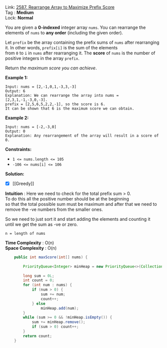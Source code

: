 Link: [2587. Rearrange Array to Maximize Prefix Score](https://leetcode.com/problems/rearrange-array-to-maximize-prefix-score/) <br>
Tag : **Medium**<br>
Lock: **Normal**

You are given a **0-indexed** integer array `nums`. You can rearrange the elements of `nums` to **any order** (including the given order).

Let `prefix` be the array containing the prefix sums of `nums` after rearranging it. In other words, `prefix[i]` is the sum of the elements from `0` to `i` in `nums` after rearranging it. The **score** of `nums` is the number of positive integers in the array `prefix`.

Return _the maximum score you can achieve_.

**Example 1:**

```
Input: nums = [2,-1,0,1,-3,3,-3]
Output: 6
Explanation: We can rearrange the array into nums = [2,3,1,-1,-3,0,-3].
prefix = [2,5,6,5,2,2,-1], so the score is 6.
It can be shown that 6 is the maximum score we can obtain.
```

**Example 2:**

```
Input: nums = [-2,-3,0]
Output: 0
Explanation: Any rearrangement of the array will result in a score of 0.
```

**Constraints:**
-   `1 <= nums.length <= 105`
-   `-106 <= nums[i] <= 106`


**Solution:**
- [x] [[Greedy]]

**Intuition** :
Here we need to check for the total prefix sum > 0.  
To do this all the positive number should be at the beginning  
so that the total possible sum must be maximum and after that we need to remove the -ve numbers from the smaller ones.

So we need to just sort it and start adding the elements and counting it  
until we get the sum as -ve or zero.

```
n = length of nums
```
**Time Complexity** : O(n)<br>
**Space Complexity** : O(n)

```java
    public int maxScore(int[] nums) {
        
        PriorityQueue<Integer> minHeap = new PriorityQueue<>(Collections.reverseOrder());
        
        long sum = 0L;
        int count = 0;
        for (int num : nums) {
            if (num > 0) {
                sum += num;
                count++;
            } else
                minHeap.add(num);
        }
        while (sum >= 0 && !minHeap.isEmpty()) {
            sum += minHeap.remove();
            if (sum > 0) count++;
        }
        return count;
    }
```

